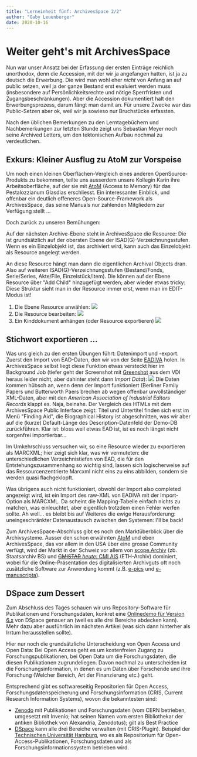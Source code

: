 ```yaml
---
title: "Lerneinheit fünf: ArchivesSpace 2/2"
author: "Gaby Leuenberger"
date: 2020-10-16
---
```

# Weiter geht's mit ArchivesSpace

Nun war unser Ansatz bei der Erfassung der ersten Einträge reichlich unorthodox, denn die Accession, mit der wir ja angefangen hatten, ist ja zu deutsch die Erwerbung. Die wird man wohl eher *nicht* von Anfang an auf public setzen, weil ja der ganze Bestand erst evaluiert werden muss (insbesondere auf Persönlichkeitsrechte und nötige Sperrfristen und Zugangsbeschränkungen). Aber die Accession dokumentiert halt den Erwerbungsprozess, darum fängt man damit an. Für unsere Zwecke war das Public-Setzen aber ok, weil wir ja sowieso nur Bruchstücke erfassten.

Nach den üblichen Bemerkungen zu den Lerntagebüchern und Nachbemerkungen zur letzten Stunde zeigt uns Sebastian Meyer noch seine Archived Letters, um den tektonischen Aufbau nochmal zu verdeutlichen.

## Exkurs: Kleiner Ausflug zu AtoM zur Vorspeise
Um noch einen kleinen Oberflächen-Vergleich eines anderen OpenSource-Produkts zu bekommen, teilte uns ausserdem unsere Kollegin Karin ihre Arbeitsoberfläche, auf der sie mit [AtoM](https://www.accesstomemory.org/) (Access to Memory) für das Pestalozzianum Glasdias erschliesst. Ein interessanter Einblick, und offenbar ein deutlich offeneres Open-Source-Framework als ArchivesSpace, das seine Manuals nur zahlenden Mitgliedern zur Verfügung stellt ...

Doch zurück zu unseren Bemühungen:

Auf der nächsten Archive-Ebene steht in ArchivesSpace die Resource: Die ist grundsätzlich auf der obersten Ebene der ISAD(G)-Verzeichnungsstufen. Wenn es ein Einzelobjekt ist, das archiviert wird, kann auch das Einzelobjekt als Resource angelegt werden.

An diese Resource hängt man dann die eigentlichen Archival Objects dran. Also auf weiteren ISAD(G)-Verzeichnungsstufen (Bestand/Fonds, Serie/Series, Akte/File, Einzelstück/Item). Die können auf der Ebene Resource über "Add Child" hinzugefügt werden; aber wieder etwas tricky: Diese Struktur sieht man in der Resource immer erst, wenn man im EDIT-Modus ist!

1. Die Ebene Resource anwählen:
![](https://i.imgur.com/OqfLy7e.png
)
2. Die Resource bearbeiten:
![](https://i.imgur.com/FzWHhcY.png
)
3. Ein Kinddokument anhängen (oder Resource exportieren)
![](https://i.imgur.com/Dk1bInq.png
)

## Stichwort exportieren ...
Was uns gleich zu den ersten Übungen führt: Datenimport und -export. Zuerst den Import von EAD-Daten, den wir von der Seite [EADIVA](https://eadiva.com/2/sample-ead2002-files/) holen. In ArchivesSpace selbst liegt diese Funktion etwas versteckt hier im Background Job (tiefer geht der Screenshot mit [Greenshot](https://getgreenshot.org/) aus dem VDI heraus leider nicht, aber dahinter steht dann *Import Data*):
![](https://i.imgur.com/Z5JlUhq.png
)
Die Daten kommen hübsch an, wenn denn der Import funktioniert (Berliner Family Papers und Butterworth Paers brechen ab wegen offenbar unvollständiger XML-Daten, aber mit den *American Association of Industrial Editors Records* klappt es. Naja, beinahe. Der Vergleich des HTMLs mit dem ArchivesSpace Public Interface zeigt: Titel und Untertitel finden sich erst im Menü "Finding Aid", die Biographical History ist abgeschnitten, was wir aber auf die (kurze) Default-Länge des Description-Datenfeld der Demo-DB zurückführen. Klar ist: bloss weil etwas EAD ist, ist es noch längst nicht sorgenfrei importierbar...

Im Umkehrschluss versuchen wir, so eine Resource wieder zu exportieren als MARCXML; hier zeigt sich klar, was wir vermuteten: die unterschiedlichen Verzeichnistiefen von EAD, die für den Entstehungszusammenhang so wichtig sind, lassen sich logischerweise auf das Ressourcenzentrierte Marcxml nicht eins zu eins abbilden, sondern sie werden quasi flachgeklopft.

Was übrigens auch nicht funktioniert, obwohl der Import also completed angezeigt wird, ist ein Import des raw-XML von EADIVA mit der Import-Option als MARCXML. Da scheint die Mapping-Tabelle einfach nichts zu matchen, was einleuchtet, aber eigentlich trotzdem einen Fehler werfen sollte. Ah well... es bleibt bis auf Weiteres die ewige Herausforderung: uneingeschränkter Datenaustausch zwischen den Systemen: I'll be back!

Zum ArchivesSpace-Abschluss gibt es noch den Marktüberblick über die Archivsysteme. Ausser den schon erwähnten [AtoM](https://www.accesstomemory.org/) und eben ArchivesSpace, das vor allem in den USA über eine grosse Community verfügt, wird der Markt in der Schweiz vor allem von [scope.Archiv](http://www.scope.ch/) (zb. Staatsarchiv BS) und [~~CMISTAR~~ *heute:* CMI AIS](https://cmiag.ch/akten-management/archivierung/ais/) (ETH-Archiv) dominiert, wobei für die Online-Präsentation des digitalisierten Archivguts oft noch zusätzliche Software zur Anwendung kommt (z.B. [e-pics](https://www.e-pics.ethz.ch) und [e-manuscripta](https://www.e-manuscripta.ch/)).

## DSpace zum Dessert

Zum Abschluss des Tages schauen wir uns Repository-Software für Publikationen und Forschungsdaten, konkret eine [Onlinedemo für Version 6.x](https://demo.dspace.org/) von DSpace genauer an (weil es alle drei Bereiche abdecken kann). Mehr dazu aber ausführlich im nächsten Artikel (was sich dann hinterher als Irrtum herausstellen sollte).

Hier nur noch die grundsätzliche Unterscheidung von Open Access und Open Data:
Bei Open Access geht es um kostenfreien Zugang zu Forschungspublikationen, bei Open Data um die Forschungsdaten, die diesen Publikationen zugrundeliegen. Davon nochmal zu unterscheiden ist die Forschungsinformation, in denen es um Daten über Forschende und ihre Forschung (Welcher Bereich, Art der Finanzierung etc.) geht.

Entsprechend gibt es softwareseitig Repositorien für Open Access, Forschungsdatenspeicherung und Forschungsinformation (CRIS, Current Research Information Systems), wovon die bekanntesten sind:
-  [Zenodo](https://zenodo.org/) mit Publikationen und Forschungsdaten (vom CERN betrieben, umgesetzt mit Invenio; hat seinen Namen vom ersten Bibliothekar der antiken Bibliothek von Alexandria, Zenodotus); gilt als Best Practice
-  [DSpace](https://duraspace.org/dspace/) kann alle drei Bereiche verwalten (mit CRIS-Plugin). Beispiel der [Technischen Universität Hamburg](https://tore.tuhh.de/), wo es als Repositorium für Open-Access-Publikationen, Forschungsdaten und als Forschungsinformationssystem betrieben wird.
